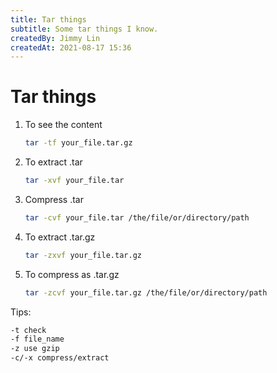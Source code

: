 ```yaml
---
title: Tar things
subtitle: Some tar things I know.
createdBy: Jimmy Lin
createdAt: 2021-08-17 15:36
---
```


# Tar things

1. To see the content

    ```bash
    tar -tf your_file.tar.gz
    ```

2. To extract .tar

    ```bash
    tar -xvf your_file.tar
    ```

3. Compress .tar

    ```bash
    tar -cvf your_file.tar /the/file/or/directory/path
    ```

4. To extract .tar.gz

    ```bash
    tar -zxvf your_file.tar.gz
    ```

5. To compress as .tar.gz

    ```bash
    tar -zcvf your_file.tar.gz /the/file/or/directory/path	
    ```

Tips:

```bash
-t check
-f file_name
-z use gzip
-c/-x compress/extract
```